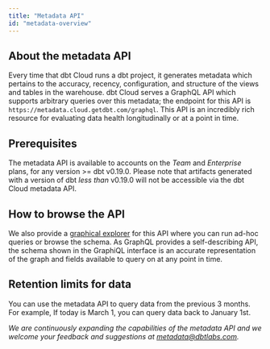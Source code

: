 ```yaml
---
title: "Metadata API"
id: "metadata-overview"
---
```


## About the metadata API

Every time that dbt Cloud runs a dbt project, it generates metadata which pertains to the accuracy, recency, configuration, and structure of the <Term id="view">views</Term> and tables in the warehouse. dbt Cloud serves a GraphQL API which supports arbitrary queries over this metadata; the endpoint for this API is `https://metadata.cloud.getdbt.com/graphql`. This API is an incredibly rich resource for evaluating data health longitudinally or at a point in time.

## Prerequisites

The metadata API is available to accounts on the _Team_ and _Enterprise_ plans, for any version >= dbt v0.19.0. Please note that artifacts generated with a version of dbt _less than_ v0.19.0 will not be accessible via the dbt Cloud metadata API.

## How to browse the API

We also provide a [graphical explorer](https://metadata.cloud.getdbt.com/graphiql) for this API where you can run ad-hoc queries or browse the schema. As GraphQL provides a self-describing API, the schema shown in the GraphiQL interface is an accurate representation of the graph and fields available to query on at any point in time.

## Retention limits for data

You can use the metadata API to query data from the previous 3 months. For example, If today is March 1, you can query data back to January 1st.

*We are continuously expanding the capabilities of the metadata API and we welcome your feedback and suggestions at metadata@dbtlabs.com.*
